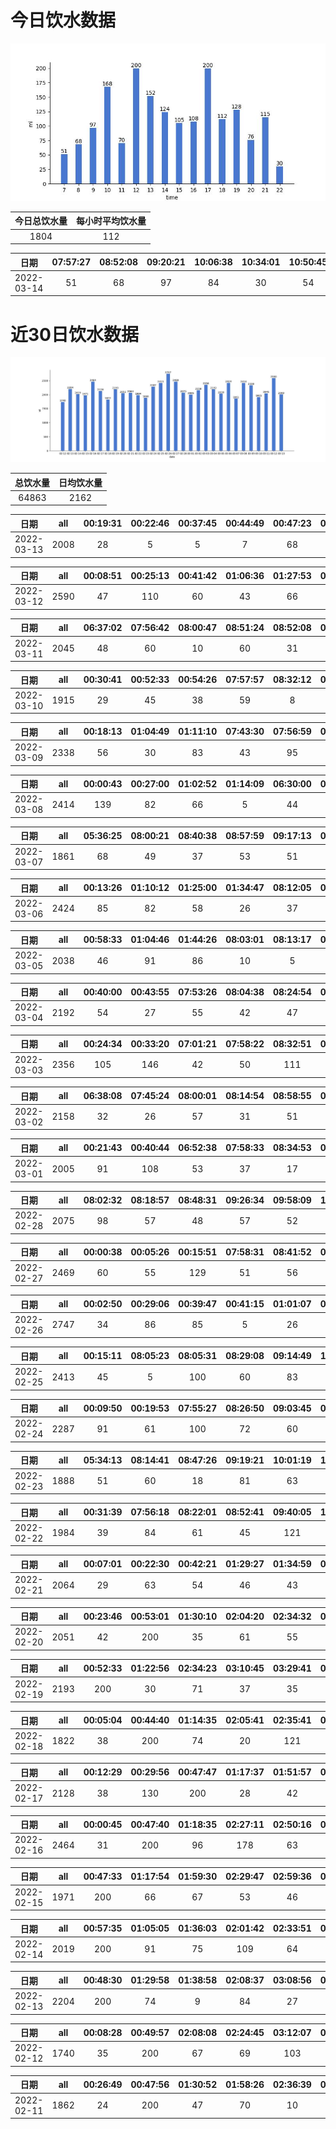 # 今日饮水数据

<div align=center>
<img src="today.jpg" style="zoom: 100%;" />

| 今日总饮水量 | 每小时平均饮水量 |
| :----: | :----: |
| 1804 | 112 |
</div>

| 日期 | 07:57:27 | 08:52:08 | 09:20:21 | 10:06:38 | 10:34:01 | 10:50:45 | 11:10:32 | 11:41:11 | 12:15:08 | 13:08:19 | 13:38:23 | 14:11:30 | 14:43:30 | 15:13:21 | 15:44:13 | 16:14:23 | 16:45:46 | 17:21:25 | 18:18:16 | 18:48:27 | 19:24:45 | 19:56:42 | 20:42:38 | 21:12:31 | 21:53:41 | 22:26:14 |
| :----: | :----: | :----: | :----: | :----: | :----: | :----: | :----: | :----: | :----: | :----: | :----: | :----: | :----: | :----: | :----: | :----: | :----: | :----: | :----: | :----: | :----: | :----: | :----: | :----: | :----: | :----: |
| 2022-03-14 | 51 | 68 | 97 | 84 | 30 | 54 | 12 | 58 | 200 | 97 | 55 | 92 | 32 | 67 | 38 | 33 | 75 | 200 | 91 | 21 | 44 | 84 | 76 | 35 | 80 | 30 |

# 近30日饮水数据

<div align=center>
<img src="30.jpg"style="zoom: 100%;" />

| 总饮水量 | 日均饮水量 |
| :----: | :----: |
| 64863 | 2162 |
</div>

| 日期 | all | 00:19:31 | 00:22:46 | 00:37:45 | 00:44:49 | 00:47:23 | 07:59:54 | 08:49:01 | 09:15:41 | 09:46:11 | 10:01:06 | 10:29:35 | 11:08:10 | 11:29:50 | 12:18:24 | 13:03:50 | 13:58:18 | 14:46:28 | 15:16:52 | 15:49:09 | 16:17:41 | 16:48:06 | 17:26:56 | 18:03:19 | 18:41:49 | 19:14:50 | 19:55:52 | 20:25:55 | 20:44:20 | 21:25:25 | 21:55:34 | 22:09:39 | 22:30:46 | 22:36:44 | 23:06:26 | 23:27:49 | 23:53:43 |
| :----: | :----: | :----: | :----: | :----: | :----: | :----: | :----: | :----: | :----: | :----: | :----: | :----: | :----: | :----: | :----: | :----: | :----: | :----: | :----: | :----: | :----: | :----: | :----: | :----: | :----: | :----: | :----: | :----: | :----: | :----: | :----: | :----: | :----: | :----: | :----: | :----: | :----: |
| 2022-03-13 | 2008 | 28 | 5 | 5 | 7 | 68 | 60 | 38 | 76 | 8 | 80 | 40 | 30 | 98 | 200 | 75 | 30 | 79 | 10 | 30 | 71 | 77 | 200 | 46 | 70 | 46 | 24 | 85 | 36 | 26 | 35 | 38 | 88 | 111 | 61 | 22 | 5 |

| 日期 | all | 00:08:51 | 00:25:13 | 00:41:42 | 01:06:36 | 01:27:53 | 01:53:50 | 02:06:18 | 07:58:27 | 08:01:09 | 08:47:11 | 09:06:58 | 09:26:22 | 09:57:44 | 10:22:42 | 10:51:17 | 11:43:46 | 12:18:39 | 12:48:24 | 13:15:49 | 13:55:50 | 14:11:50 | 14:35:31 | 15:05:39 | 15:46:44 | 16:36:29 | 17:16:09 | 17:49:42 | 18:20:25 | 18:53:16 | 19:25:55 | 20:22:18 | 21:22:37 | 22:03:38 | 22:22:06 | 23:04:11 | 23:25:26 | 23:36:58 | 23:40:22 |
| :----: | :----: | :----: | :----: | :----: | :----: | :----: | :----: | :----: | :----: | :----: | :----: | :----: | :----: | :----: | :----: | :----: | :----: | :----: | :----: | :----: | :----: | :----: | :----: | :----: | :----: | :----: | :----: | :----: | :----: | :----: | :----: | :----: | :----: | :----: | :----: | :----: | :----: | :----: | :----: |
| 2022-03-12 | 2590 | 47 | 110 | 60 | 43 | 66 | 99 | 23 | 58 | 24 | 13 | 33 | 55 | 16 | 71 | 10 | 85 | 200 | 8 | 63 | 30 | 27 | 19 | 75 | 89 | 86 | 200 | 54 | 68 | 27 | 32 | 119 | 450 | 58 | 56 | 53 | 30 | 30 | 3 |

| 日期 | all | 06:37:02 | 07:56:42 | 08:00:47 | 08:51:24 | 08:52:08 | 09:24:14 | 10:01:48 | 10:28:06 | 11:38:43 | 12:18:39 | 12:48:58 | 13:07:23 | 13:28:55 | 14:04:29 | 14:30:50 | 15:00:05 | 15:28:45 | 16:11:34 | 17:25:01 | 17:44:20 | 18:15:25 | 19:10:29 | 19:51:21 | 20:06:10 | 21:04:23 | 21:31:07 | 21:48:02 | 22:18:30 | 23:03:01 | 23:17:12 | 23:47:09 | 23:47:38 |
| :----: | :----: | :----: | :----: | :----: | :----: | :----: | :----: | :----: | :----: | :----: | :----: | :----: | :----: | :----: | :----: | :----: | :----: | :----: | :----: | :----: | :----: | :----: | :----: | :----: | :----: | :----: | :----: | :----: | :----: | :----: | :----: | :----: | :----: |
| 2022-03-11 | 2045 | 48 | 60 | 10 | 60 | 31 | 51 | 57 | 73 | 65 | 200 | 57 | 34 | 62 | 88 | 63 | 46 | 65 | 90 | 200 | 61 | 76 | 37 | 25 | 66 | 64 | 54 | 11 | 99 | 57 | 18 | 54 | 63 |

| 日期 | all | 00:30:41 | 00:52:33 | 00:54:26 | 07:57:57 | 08:32:12 | 09:04:51 | 09:36:13 | 10:13:34 | 10:47:43 | 11:33:26 | 12:28:22 | 13:00:19 | 13:39:05 | 14:13:11 | 14:45:11 | 15:04:06 | 15:35:19 | 16:05:28 | 16:36:34 | 17:36:11 | 18:06:34 | 18:41:00 | 19:14:45 | 19:49:05 | 20:25:37 | 20:55:46 | 21:25:23 | 21:35:24 | 22:05:40 | 22:35:24 | 23:12:11 | 23:18:38 |
| :----: | :----: | :----: | :----: | :----: | :----: | :----: | :----: | :----: | :----: | :----: | :----: | :----: | :----: | :----: | :----: | :----: | :----: | :----: | :----: | :----: | :----: | :----: | :----: | :----: | :----: | :----: | :----: | :----: | :----: | :----: | :----: | :----: | :----: |
| 2022-03-10 | 1915 | 29 | 45 | 38 | 59 | 8 | 35 | 49 | 88 | 76 | 46 | 200 | 43 | 10 | 100 | 84 | 20 | 77 | 65 | 87 | 200 | 24 | 48 | 37 | 74 | 17 | 17 | 104 | 32 | 5 | 102 | 66 | 30 |

| 日期 | all | 00:18:13 | 01:04:49 | 01:11:10 | 07:43:30 | 07:56:59 | 08:17:23 | 09:18:25 | 10:01:23 | 10:15:00 | 10:57:17 | 11:19:54 | 12:19:43 | 13:02:35 | 13:33:39 | 14:12:42 | 14:38:27 | 15:12:36 | 16:03:09 | 16:41:10 | 17:23:15 | 17:54:05 | 18:35:02 | 19:08:13 | 19:59:57 | 21:11:32 | 22:14:39 | 22:22:34 | 22:38:55 | 23:43:07 | 23:57:02 |
| :----: | :----: | :----: | :----: | :----: | :----: | :----: | :----: | :----: | :----: | :----: | :----: | :----: | :----: | :----: | :----: | :----: | :----: | :----: | :----: | :----: | :----: | :----: | :----: | :----: | :----: | :----: | :----: | :----: | :----: | :----: | :----: |
| 2022-03-09 | 2338 | 56 | 30 | 83 | 43 | 95 | 20 | 43 | 98 | 94 | 50 | 5 | 200 | 62 | 77 | 38 | 61 | 78 | 58 | 44 | 200 | 53 | 34 | 55 | 52 | 450 | 62 | 30 | 66 | 48 | 53 |

| 日期 | all | 00:00:43 | 00:27:00 | 01:02:52 | 01:14:09 | 06:30:00 | 07:55:37 | 08:02:02 | 08:26:29 | 09:04:12 | 09:08:04 | 09:33:15 | 10:03:31 | 10:34:02 | 11:11:58 | 11:42:21 | 12:22:05 | 12:54:29 | 13:44:38 | 14:24:15 | 14:54:54 | 15:24:27 | 15:55:25 | 16:25:53 | 16:55:33 | 17:21:23 | 18:05:45 | 18:33:47 | 19:02:06 | 19:36:54 | 20:18:36 | 20:42:00 | 21:23:55 | 22:01:09 | 22:54:34 | 23:04:23 | 23:30:14 | 23:46:16 |
| :----: | :----: | :----: | :----: | :----: | :----: | :----: | :----: | :----: | :----: | :----: | :----: | :----: | :----: | :----: | :----: | :----: | :----: | :----: | :----: | :----: | :----: | :----: | :----: | :----: | :----: | :----: | :----: | :----: | :----: | :----: | :----: | :----: | :----: | :----: | :----: | :----: | :----: | :----: |
| 2022-03-08 | 2414 | 139 | 82 | 66 | 5 | 44 | 100 | 60 | 30 | 30 | 30 | 51 | 61 | 43 | 91 | 76 | 200 | 33 | 51 | 105 | 80 | 48 | 23 | 37 | 77 | 200 | 42 | 114 | 19 | 65 | 74 | 7 | 74 | 46 | 25 | 52 | 98 | 36 |

| 日期 | all | 05:36:25 | 08:00:21 | 08:40:38 | 08:57:59 | 09:17:13 | 09:50:59 | 10:03:41 | 10:55:02 | 12:14:32 | 12:58:44 | 14:00:51 | 14:37:42 | 15:02:16 | 15:13:03 | 15:43:48 | 16:30:43 | 16:46:04 | 17:20:11 | 17:33:06 | 18:20:51 | 18:51:57 | 19:17:04 | 19:44:20 | 20:25:41 | 21:03:39 | 21:33:29 | 21:58:49 | 22:19:10 | 22:32:19 |
| :----: | :----: | :----: | :----: | :----: | :----: | :----: | :----: | :----: | :----: | :----: | :----: | :----: | :----: | :----: | :----: | :----: | :----: | :----: | :----: | :----: | :----: | :----: | :----: | :----: | :----: | :----: | :----: | :----: | :----: | :----: |
| 2022-03-07 | 1861 | 68 | 49 | 37 | 53 | 51 | 102 | 77 | 38 | 200 | 6 | 141 | 79 | 50 | 43 | 56 | 73 | 21 | 200 | 42 | 56 | 49 | 44 | 81 | 17 | 5 | 33 | 59 | 101 | 30 |

| 日期 | all | 00:13:26 | 01:10:12 | 01:25:00 | 01:34:47 | 08:12:05 | 08:42:34 | 09:16:06 | 09:44:01 | 10:16:51 | 10:47:29 | 11:17:30 | 11:47:36 | 12:00:04 | 12:21:21 | 13:00:30 | 13:16:48 | 13:30:29 | 14:00:25 | 14:45:31 | 15:15:24 | 15:45:34 | 16:16:07 | 16:48:39 | 17:19:30 | 17:58:44 | 18:28:34 | 18:58:31 | 19:28:37 | 20:16:29 | 20:57:40 | 21:23:01 | 21:27:42 | 21:42:42 | 22:01:32 | 22:33:47 | 22:57:09 | 23:21:07 |
| :----: | :----: | :----: | :----: | :----: | :----: | :----: | :----: | :----: | :----: | :----: | :----: | :----: | :----: | :----: | :----: | :----: | :----: | :----: | :----: | :----: | :----: | :----: | :----: | :----: | :----: | :----: | :----: | :----: | :----: | :----: | :----: | :----: | :----: | :----: | :----: | :----: | :----: | :----: |
| 2022-03-06 | 2424 | 85 | 82 | 58 | 26 | 37 | 74 | 51 | 49 | 99 | 64 | 5 | 77 | 34 | 38 | 66 | 44 | 5 | 62 | 300 | 10 | 43 | 12 | 111 | 17 | 40 | 26 | 12 | 60 | 450 | 5 | 5 | 41 | 63 | 73 | 81 | 30 | 89 |

| 日期 | all | 00:58:33 | 01:04:46 | 01:44:26 | 08:03:01 | 08:13:17 | 09:18:07 | 09:54:29 | 11:00:36 | 11:27:10 | 12:27:16 | 13:03:31 | 13:51:55 | 14:33:03 | 15:30:33 | 16:01:22 | 16:27:05 | 16:58:23 | 17:23:47 | 18:23:14 | 18:56:10 | 20:43:57 | 21:09:08 | 21:26:41 | 21:43:38 | 22:13:19 | 22:43:24 | 23:13:25 | 23:43:29 | 23:54:34 | 23:54:50 |
| :----: | :----: | :----: | :----: | :----: | :----: | :----: | :----: | :----: | :----: | :----: | :----: | :----: | :----: | :----: | :----: | :----: | :----: | :----: | :----: | :----: | :----: | :----: | :----: | :----: | :----: | :----: | :----: | :----: | :----: | :----: | :----: |
| 2022-03-05 | 2038 | 46 | 91 | 86 | 10 | 5 | 49 | 46 | 103 | 99 | 200 | 18 | 50 | 88 | 75 | 60 | 56 | 47 | 200 | 27 | 65 | 112 | 55 | 5 | 97 | 55 | 99 | 50 | 65 | 29 | 50 |

| 日期 | all | 00:40:00 | 00:43:55 | 07:53:26 | 08:04:38 | 08:24:54 | 09:19:46 | 09:56:36 | 10:16:39 | 11:08:34 | 11:39:06 | 12:17:25 | 12:47:40 | 13:28:36 | 13:56:01 | 14:32:50 | 14:57:33 | 15:28:53 | 15:58:23 | 16:34:46 | 17:24:42 | 18:06:31 | 19:09:35 | 19:29:28 | 20:04:33 | 20:38:23 | 21:38:56 | 22:08:44 | 22:27:02 | 22:51:39 | 23:01:58 | 23:18:06 | 23:54:18 |
| :----: | :----: | :----: | :----: | :----: | :----: | :----: | :----: | :----: | :----: | :----: | :----: | :----: | :----: | :----: | :----: | :----: | :----: | :----: | :----: | :----: | :----: | :----: | :----: | :----: | :----: | :----: | :----: | :----: | :----: | :----: | :----: | :----: | :----: |
| 2022-03-04 | 2192 | 54 | 27 | 55 | 42 | 47 | 116 | 80 | 85 | 30 | 59 | 200 | 120 | 30 | 62 | 27 | 77 | 63 | 63 | 35 | 200 | 5 | 116 | 88 | 24 | 44 | 84 | 43 | 34 | 78 | 72 | 63 | 69 |

| 日期 | all | 00:24:34 | 00:33:20 | 07:01:21 | 07:58:22 | 08:32:51 | 08:47:02 | 09:23:48 | 09:53:20 | 10:52:03 | 11:27:43 | 12:13:34 | 12:45:32 | 13:22:40 | 13:56:10 | 14:46:39 | 15:20:00 | 15:42:42 | 15:58:16 | 16:28:25 | 16:59:17 | 17:19:03 | 17:51:37 | 18:15:27 | 18:45:28 | 19:15:37 | 20:26:00 | 20:56:49 | 21:26:29 | 22:07:05 | 22:50:59 | 23:13:26 | 23:44:21 | 23:50:46 |
| :----: | :----: | :----: | :----: | :----: | :----: | :----: | :----: | :----: | :----: | :----: | :----: | :----: | :----: | :----: | :----: | :----: | :----: | :----: | :----: | :----: | :----: | :----: | :----: | :----: | :----: | :----: | :----: | :----: | :----: | :----: | :----: | :----: | :----: | :----: |
| 2022-03-03 | 2356 | 105 | 146 | 42 | 50 | 111 | 30 | 64 | 61 | 67 | 36 | 200 | 75 | 16 | 66 | 33 | 131 | 59 | 108 | 28 | 42 | 200 | 23 | 34 | 38 | 82 | 52 | 32 | 76 | 60 | 71 | 91 | 71 | 56 |

| 日期 | all | 06:38:08 | 07:45:24 | 08:00:01 | 08:14:54 | 08:58:55 | 09:35:54 | 09:55:36 | 10:54:40 | 11:55:31 | 12:16:15 | 12:59:25 | 13:52:21 | 14:03:19 | 14:36:18 | 15:06:23 | 15:32:05 | 16:17:24 | 17:23:29 | 17:43:57 | 18:18:40 | 18:57:16 | 19:32:03 | 20:34:24 | 20:47:45 | 21:09:55 | 21:31:35 | 21:47:56 | 22:21:51 | 22:25:10 | 22:57:24 | 23:02:27 | 23:18:33 | 23:49:57 |
| :----: | :----: | :----: | :----: | :----: | :----: | :----: | :----: | :----: | :----: | :----: | :----: | :----: | :----: | :----: | :----: | :----: | :----: | :----: | :----: | :----: | :----: | :----: | :----: | :----: | :----: | :----: | :----: | :----: | :----: | :----: | :----: | :----: | :----: | :----: |
| 2022-03-02 | 2158 | 32 | 26 | 57 | 31 | 51 | 29 | 49 | 49 | 48 | 200 | 39 | 9 | 81 | 50 | 70 | 10 | 99 | 200 | 51 | 82 | 14 | 81 | 87 | 45 | 26 | 64 | 65 | 46 | 85 | 126 | 59 | 87 | 110 |

| 日期 | all | 00:21:43 | 00:40:44 | 06:52:38 | 07:58:33 | 08:34:53 | 09:01:39 | 09:22:56 | 09:43:47 | 10:14:53 | 11:18:45 | 11:49:04 | 12:13:44 | 12:44:03 | 13:37:27 | 14:11:01 | 14:54:54 | 15:27:58 | 15:56:17 | 16:33:53 | 17:28:44 | 17:58:28 | 18:22:43 | 18:35:32 | 19:06:12 | 19:36:27 | 20:07:14 | 20:32:18 | 21:02:35 | 21:36:00 | 22:07:08 | 22:22:53 | 22:33:34 | 22:55:38 | 23:25:26 | 23:36:48 | 23:43:01 |
| :----: | :----: | :----: | :----: | :----: | :----: | :----: | :----: | :----: | :----: | :----: | :----: | :----: | :----: | :----: | :----: | :----: | :----: | :----: | :----: | :----: | :----: | :----: | :----: | :----: | :----: | :----: | :----: | :----: | :----: | :----: | :----: | :----: | :----: | :----: | :----: | :----: | :----: |
| 2022-03-01 | 2005 | 91 | 108 | 53 | 37 | 17 | 9 | 106 | 74 | 33 | 80 | 5 | 200 | 69 | 10 | 30 | 48 | 11 | 16 | 28 | 93 | 76 | 37 | 49 | 54 | 24 | 41 | 64 | 67 | 20 | 50 | 62 | 22 | 57 | 63 | 176 | 25 |

| 日期 | all | 08:02:32 | 08:18:57 | 08:48:31 | 09:26:34 | 09:58:09 | 10:34:23 | 11:15:11 | 11:35:14 | 11:35:28 | 12:14:59 | 12:44:36 | 13:40:27 | 14:12:55 | 14:42:28 | 15:23:09 | 17:23:15 | 18:15:57 | 18:52:38 | 19:27:42 | 20:03:38 | 20:44:21 | 21:02:41 | 21:20:16 | 21:38:41 | 21:47:42 | 21:55:42 | 22:05:22 | 22:35:38 | 22:48:04 | 22:52:41 | 23:48:14 |
| :----: | :----: | :----: | :----: | :----: | :----: | :----: | :----: | :----: | :----: | :----: | :----: | :----: | :----: | :----: | :----: | :----: | :----: | :----: | :----: | :----: | :----: | :----: | :----: | :----: | :----: | :----: | :----: | :----: | :----: | :----: | :----: | :----: |
| 2022-02-28 | 2075 | 98 | 57 | 48 | 57 | 52 | 45 | 65 | 59 | 38 | 200 | 66 | 41 | 91 | 44 | 64 | 200 | 8 | 19 | 77 | 72 | 52 | 20 | 15 | 75 | 35 | 94 | 107 | 92 | 33 | 103 | 48 |

| 日期 | all | 00:00:38 | 00:05:26 | 00:15:51 | 07:58:31 | 08:41:52 | 09:23:02 | 09:34:21 | 09:54:28 | 10:08:52 | 10:28:37 | 10:52:19 | 11:44:12 | 12:14:17 | 12:45:24 | 13:00:05 | 13:23:39 | 13:47:21 | 14:19:31 | 14:37:14 | 15:09:56 | 15:25:49 | 15:50:43 | 16:12:32 | 16:45:38 | 17:16:06 | 18:07:26 | 18:38:38 | 19:24:12 | 19:55:57 | 20:55:01 | 21:04:58 | 21:06:27 | 21:34:16 | 21:53:37 | 22:06:13 | 22:13:04 | 22:22:06 | 22:32:17 |
| :----: | :----: | :----: | :----: | :----: | :----: | :----: | :----: | :----: | :----: | :----: | :----: | :----: | :----: | :----: | :----: | :----: | :----: | :----: | :----: | :----: | :----: | :----: | :----: | :----: | :----: | :----: | :----: | :----: | :----: | :----: | :----: | :----: | :----: | :----: | :----: | :----: | :----: | :----: | :----: |
| 2022-02-27 | 2469 | 60 | 55 | 129 | 51 | 56 | 54 | 38 | 101 | 52 | 40 | 42 | 44 | 200 | 98 | 34 | 55 | 34 | 55 | 78 | 77 | 73 | 61 | 65 | 5 | 200 | 23 | 94 | 61 | 91 | 5 | 16 | 57 | 64 | 81 | 40 | 57 | 37 | 86 |

| 日期 | all | 00:02:50 | 00:29:06 | 00:39:47 | 00:41:15 | 01:01:07 | 01:08:24 | 07:53:16 | 08:03:43 | 08:38:23 | 09:13:44 | 09:34:12 | 10:04:36 | 10:37:06 | 10:56:34 | 11:51:18 | 12:21:15 | 12:51:43 | 13:32:50 | 13:33:49 | 13:46:43 | 14:21:22 | 15:07:16 | 15:15:57 | 15:32:22 | 16:23:35 | 16:50:46 | 17:23:24 | 17:53:34 | 18:07:30 | 18:34:19 | 18:59:41 | 19:42:46 | 19:50:58 | 19:53:35 | 19:59:46 | 20:03:55 | 20:39:09 | 21:13:41 | 21:33:01 | 21:51:28 | 22:36:18 | 22:54:44 | 23:03:26 | 23:21:43 | 23:30:53 | 23:39:20 | 23:53:55 |
| :----: | :----: | :----: | :----: | :----: | :----: | :----: | :----: | :----: | :----: | :----: | :----: | :----: | :----: | :----: | :----: | :----: | :----: | :----: | :----: | :----: | :----: | :----: | :----: | :----: | :----: | :----: | :----: | :----: | :----: | :----: | :----: | :----: | :----: | :----: | :----: | :----: | :----: | :----: | :----: | :----: | :----: | :----: | :----: | :----: | :----: | :----: | :----: | :----: |
| 2022-02-26 | 2747 | 34 | 86 | 85 | 5 | 26 | 85 | 64 | 77 | 29 | 96 | 74 | 42 | 99 | 21 | 53 | 200 | 90 | 30 | 30 | 30 | 30 | 30 | 30 | 60 | 30 | 83 | 200 | 9 | 39 | 103 | 32 | 90 | 76 | 21 | 53 | 13 | 72 | 107 | 24 | 55 | 72 | 40 | 50 | 6 | 46 | 81 | 39 |

| 日期 | all | 00:15:11 | 08:05:23 | 08:05:31 | 08:29:08 | 09:14:49 | 10:02:48 | 10:56:02 | 11:21:28 | 11:55:18 | 12:23:22 | 12:53:37 | 13:08:54 | 13:39:31 | 13:52:08 | 14:08:40 | 14:31:33 | 15:02:04 | 15:43:23 | 16:11:07 | 16:54:37 | 17:24:12 | 17:44:53 | 18:22:45 | 18:47:48 | 19:19:03 | 19:56:08 | 20:12:33 | 20:17:54 | 20:50:06 | 20:53:07 | 20:58:16 | 21:01:20 | 21:07:20 | 21:10:07 | 21:15:18 | 21:22:57 | 21:30:46 | 21:47:41 | 22:08:11 | 22:25:42 | 22:36:22 | 23:00:38 | 23:16:46 | 23:52:14 |
| :----: | :----: | :----: | :----: | :----: | :----: | :----: | :----: | :----: | :----: | :----: | :----: | :----: | :----: | :----: | :----: | :----: | :----: | :----: | :----: | :----: | :----: | :----: | :----: | :----: | :----: | :----: | :----: | :----: | :----: | :----: | :----: | :----: | :----: | :----: | :----: | :----: | :----: | :----: | :----: | :----: | :----: | :----: | :----: | :----: | :----: |
| 2022-02-25 | 2413 | 45 | 5 | 100 | 60 | 83 | 54 | 50 | 55 | 77 | 200 | 31 | 35 | 44 | 68 | 48 | 67 | 69 | 62 | 52 | 40 | 200 | 75 | 44 | 22 | 33 | 41 | 87 | 71 | 30 | 30 | 30 | 30 | 30 | 30 | 30 | 60 | 30 | 30 | 30 | 32 | 53 | 51 | 90 | 9 |

| 日期 | all | 00:09:50 | 00:19:53 | 07:55:27 | 08:26:50 | 09:03:45 | 09:24:15 | 09:42:45 | 10:11:50 | 10:45:26 | 11:15:22 | 12:21:37 | 12:51:54 | 13:33:10 | 13:49:56 | 14:33:01 | 15:04:42 | 15:27:51 | 15:57:33 | 16:27:35 | 17:27:11 | 18:09:09 | 18:51:09 | 19:04:14 | 19:16:00 | 19:51:41 | 20:11:57 | 20:44:01 | 21:13:16 | 21:38:23 | 21:46:41 | 21:51:39 | 22:25:50 | 23:41:35 |
| :----: | :----: | :----: | :----: | :----: | :----: | :----: | :----: | :----: | :----: | :----: | :----: | :----: | :----: | :----: | :----: | :----: | :----: | :----: | :----: | :----: | :----: | :----: | :----: | :----: | :----: | :----: | :----: | :----: | :----: | :----: | :----: | :----: | :----: | :----: |
| 2022-02-24 | 2287 | 91 | 61 | 100 | 72 | 60 | 38 | 66 | 42 | 58 | 51 | 200 | 49 | 61 | 47 | 89 | 109 | 52 | 51 | 54 | 200 | 86 | 71 | 40 | 45 | 82 | 18 | 111 | 35 | 17 | 88 | 32 | 59 | 52 |

| 日期 | all | 05:34:13 | 08:14:41 | 08:47:26 | 09:19:21 | 10:01:19 | 10:37:19 | 11:08:26 | 11:42:05 | 12:16:15 | 12:46:41 | 13:44:24 | 14:47:47 | 15:29:00 | 16:00:02 | 16:33:24 | 17:16:54 | 17:46:27 | 18:17:00 | 18:47:42 | 19:24:11 | 19:59:52 | 20:46:25 | 20:59:48 | 21:10:41 | 21:40:35 | 22:11:18 | 23:11:25 | 23:29:23 |
| :----: | :----: | :----: | :----: | :----: | :----: | :----: | :----: | :----: | :----: | :----: | :----: | :----: | :----: | :----: | :----: | :----: | :----: | :----: | :----: | :----: | :----: | :----: | :----: | :----: | :----: | :----: | :----: | :----: | :----: |
| 2022-02-23 | 1888 | 51 | 60 | 18 | 81 | 63 | 61 | 65 | 65 | 200 | 35 | 53 | 64 | 54 | 120 | 9 | 200 | 85 | 21 | 103 | 94 | 12 | 46 | 30 | 51 | 51 | 81 | 38 | 77 |

| 日期 | all | 00:31:39 | 07:56:18 | 08:22:01 | 08:52:41 | 09:40:05 | 10:03:36 | 10:31:17 | 11:43:52 | 12:19:18 | 12:53:40 | 13:26:43 | 13:26:55 | 13:58:23 | 14:40:28 | 15:11:12 | 15:44:04 | 16:29:34 | 16:48:16 | 17:19:25 | 17:39:04 | 18:17:54 | 19:16:39 | 19:24:03 | 19:48:51 | 20:17:27 | 20:48:26 | 21:18:43 | 21:39:21 | 22:09:00 | 22:26:57 | 22:42:51 | 22:45:00 | 23:15:53 |
| :----: | :----: | :----: | :----: | :----: | :----: | :----: | :----: | :----: | :----: | :----: | :----: | :----: | :----: | :----: | :----: | :----: | :----: | :----: | :----: | :----: | :----: | :----: | :----: | :----: | :----: | :----: | :----: | :----: | :----: | :----: | :----: | :----: | :----: | :----: |
| 2022-02-22 | 1984 | 39 | 84 | 61 | 45 | 121 | 41 | 62 | 72 | 200 | 56 | 60 | 17 | 61 | 30 | 20 | 90 | 59 | 82 | 200 | 16 | 13 | 13 | 16 | 46 | 30 | 15 | 118 | 10 | 29 | 82 | 67 | 43 | 86 |

| 日期 | all | 00:07:01 | 00:22:30 | 00:42:21 | 01:29:27 | 01:34:59 | 02:27:17 | 07:55:01 | 08:23:43 | 08:58:08 | 09:41:29 | 09:58:03 | 10:08:04 | 10:36:56 | 11:32:03 | 12:13:49 | 12:46:41 | 13:46:10 | 14:15:10 | 14:45:29 | 15:17:24 | 16:33:09 | 17:18:00 | 17:53:13 | 18:24:30 | 19:02:09 | 19:46:22 | 20:21:36 | 20:45:01 | 21:00:11 | 21:24:35 | 21:35:43 | 22:28:10 |
| :----: | :----: | :----: | :----: | :----: | :----: | :----: | :----: | :----: | :----: | :----: | :----: | :----: | :----: | :----: | :----: | :----: | :----: | :----: | :----: | :----: | :----: | :----: | :----: | :----: | :----: | :----: | :----: | :----: | :----: | :----: | :----: | :----: | :----: |
| 2022-02-21 | 2064 | 29 | 63 | 54 | 46 | 43 | 50 | 84 | 47 | 58 | 87 | 50 | 37 | 61 | 60 | 200 | 96 | 109 | 19 | 51 | 40 | 53 | 200 | 65 | 58 | 21 | 75 | 74 | 70 | 71 | 32 | 48 | 13 |

| 日期 | all | 00:23:46 | 00:53:01 | 01:30:10 | 02:04:20 | 02:34:32 | 03:04:33 | 03:34:29 | 04:38:56 | 04:50:24 | 05:08:33 | 05:16:31 | 06:05:31 | 06:45:36 | 07:08:53 | 07:38:49 | 08:55:41 | 09:17:22 | 17:16:13 | 17:35:11 | 18:06:25 | 18:22:12 | 18:52:34 | 19:22:49 | 19:37:05 | 19:55:00 | 20:12:53 | 20:18:23 | 20:49:19 | 21:19:24 | 21:34:45 | 21:46:55 | 21:58:17 | 22:00:06 | 22:31:27 | 22:43:08 | 22:43:56 | 23:20:53 | 23:50:31 |
| :----: | :----: | :----: | :----: | :----: | :----: | :----: | :----: | :----: | :----: | :----: | :----: | :----: | :----: | :----: | :----: | :----: | :----: | :----: | :----: | :----: | :----: | :----: | :----: | :----: | :----: | :----: | :----: | :----: | :----: | :----: | :----: | :----: | :----: | :----: | :----: | :----: | :----: | :----: | :----: |
| 2022-02-20 | 2051 | 42 | 200 | 35 | 61 | 55 | 51 | 76 | 49 | 41 | 68 | 24 | 81 | 17 | 75 | 60 | 54 | 19 | 96 | 48 | 36 | 24 | 59 | 77 | 49 | 36 | 83 | 15 | 43 | 87 | 88 | 50 | 64 | 9 | 86 | 4 | 5 | 22 | 62 |

| 日期 | all | 00:52:33 | 01:22:56 | 02:34:23 | 03:10:45 | 03:29:41 | 03:59:29 | 04:14:36 | 04:47:12 | 05:22:36 | 06:20:31 | 06:25:00 | 06:29:55 | 07:44:54 | 08:08:16 | 08:15:12 | 08:54:13 | 12:58:07 | 16:43:27 | 17:10:55 | 17:17:11 | 17:22:05 | 17:28:02 | 17:37:45 | 17:55:02 | 18:13:49 | 19:04:28 | 19:09:35 | 19:41:10 | 20:07:14 | 21:05:20 | 21:32:39 | 22:02:34 | 22:32:29 | 23:14:44 | 23:41:18 | 23:53:25 |
| :----: | :----: | :----: | :----: | :----: | :----: | :----: | :----: | :----: | :----: | :----: | :----: | :----: | :----: | :----: | :----: | :----: | :----: | :----: | :----: | :----: | :----: | :----: | :----: | :----: | :----: | :----: | :----: | :----: | :----: | :----: | :----: | :----: | :----: | :----: | :----: | :----: | :----: |
| 2022-02-19 | 2193 | 200 | 30 | 71 | 37 | 35 | 22 | 25 | 111 | 68 | 147 | 112 | 28 | 49 | 41 | 43 | 56 | 53 | 85 | 62 | 8 | 34 | 47 | 70 | 47 | 39 | 124 | 17 | 54 | 55 | 53 | 44 | 72 | 92 | 73 | 79 | 10 |

| 日期 | all | 00:05:04 | 00:44:40 | 01:14:35 | 02:05:41 | 02:35:41 | 03:10:37 | 03:40:40 | 04:12:22 | 04:42:56 | 05:49:25 | 06:18:19 | 07:26:22 | 08:15:26 | 18:00:26 | 18:26:29 | 18:42:09 | 18:49:07 | 19:04:57 | 19:26:09 | 19:39:33 | 20:16:59 | 20:32:51 | 21:07:25 | 22:09:19 | 22:39:21 | 23:09:34 | 23:50:13 |
| :----: | :----: | :----: | :----: | :----: | :----: | :----: | :----: | :----: | :----: | :----: | :----: | :----: | :----: | :----: | :----: | :----: | :----: | :----: | :----: | :----: | :----: | :----: | :----: | :----: | :----: | :----: | :----: | :----: |
| 2022-02-18 | 1822 | 38 | 200 | 74 | 20 | 121 | 89 | 37 | 22 | 64 | 200 | 61 | 85 | 33 | 23 | 68 | 66 | 22 | 35 | 82 | 37 | 55 | 52 | 60 | 26 | 84 | 106 | 62 |

| 日期 | all | 00:12:29 | 00:29:56 | 00:47:47 | 01:17:37 | 01:51:57 | 02:23:38 | 03:21:39 | 03:43:19 | 04:44:17 | 05:14:39 | 05:53:29 | 06:27:47 | 06:58:24 | 07:28:45 | 07:51:55 | 08:13:46 | 08:58:45 | 16:55:12 | 18:02:08 | 18:18:44 | 18:40:26 | 18:45:56 | 19:15:27 | 19:32:47 | 20:02:51 | 20:23:44 | 20:39:51 | 22:07:57 | 22:22:35 | 22:52:37 |
| :----: | :----: | :----: | :----: | :----: | :----: | :----: | :----: | :----: | :----: | :----: | :----: | :----: | :----: | :----: | :----: | :----: | :----: | :----: | :----: | :----: | :----: | :----: | :----: | :----: | :----: | :----: | :----: | :----: | :----: | :----: | :----: |
| 2022-02-17 | 2128 | 38 | 130 | 200 | 28 | 42 | 77 | 98 | 37 | 53 | 74 | 200 | 38 | 34 | 39 | 99 | 19 | 55 | 33 | 88 | 65 | 300 | 36 | 30 | 11 | 83 | 8 | 53 | 105 | 5 | 50 |

| 日期 | all | 00:00:45 | 00:47:40 | 01:18:35 | 02:27:11 | 02:50:16 | 03:26:55 | 03:56:25 | 04:28:50 | 05:02:48 | 06:03:08 | 06:32:12 | 07:24:39 | 08:13:42 | 08:26:33 | 16:48:59 | 17:18:32 | 17:53:08 | 18:23:28 | 19:09:28 | 19:21:10 | 19:45:13 | 20:20:32 | 20:41:48 | 22:53:47 |
| :----: | :----: | :----: | :----: | :----: | :----: | :----: | :----: | :----: | :----: | :----: | :----: | :----: | :----: | :----: | :----: | :----: | :----: | :----: | :----: | :----: | :----: | :----: | :----: | :----: | :----: |
| 2022-02-16 | 2464 | 31 | 200 | 96 | 178 | 63 | 99 | 83 | 113 | 45 | 200 | 79 | 178 | 57 | 40 | 99 | 79 | 300 | 85 | 57 | 84 | 77 | 31 | 74 | 116 |

| 日期 | all | 00:47:33 | 01:17:54 | 01:59:30 | 02:29:47 | 02:59:36 | 03:29:54 | 04:01:37 | 04:30:48 | 05:00:41 | 05:30:45 | 06:55:04 | 07:28:33 | 07:50:48 | 09:00:54 | 16:48:28 | 17:11:21 | 17:41:22 | 18:02:34 | 18:14:23 | 18:32:30 | 18:42:26 | 19:14:31 | 19:32:27 | 20:21:36 | 21:45:53 | 22:43:51 | 22:45:37 |
| :----: | :----: | :----: | :----: | :----: | :----: | :----: | :----: | :----: | :----: | :----: | :----: | :----: | :----: | :----: | :----: | :----: | :----: | :----: | :----: | :----: | :----: | :----: | :----: | :----: | :----: | :----: | :----: | :----: |
| 2022-02-15 | 1971 | 200 | 66 | 67 | 53 | 46 | 96 | 91 | 49 | 44 | 60 | 72 | 65 | 103 | 37 | 107 | 19 | 36 | 109 | 44 | 78 | 54 | 86 | 82 | 66 | 56 | 62 | 123 |

| 日期 | all | 00:57:35 | 01:05:05 | 01:36:03 | 02:01:42 | 02:33:51 | 03:04:27 | 03:35:13 | 04:04:39 | 04:34:39 | 05:05:15 | 06:06:13 | 06:36:45 | 07:09:55 | 07:39:32 | 08:14:49 | 16:30:55 | 17:00:55 | 17:57:02 | 18:13:56 | 18:35:21 | 18:49:10 | 18:53:43 | 19:17:08 | 19:19:03 | 20:08:30 | 20:21:07 | 20:50:55 | 22:29:46 | 22:57:38 | 23:28:00 |
| :----: | :----: | :----: | :----: | :----: | :----: | :----: | :----: | :----: | :----: | :----: | :----: | :----: | :----: | :----: | :----: | :----: | :----: | :----: | :----: | :----: | :----: | :----: | :----: | :----: | :----: | :----: | :----: | :----: | :----: | :----: | :----: |
| 2022-02-14 | 2019 | 200 | 91 | 75 | 109 | 64 | 38 | 119 | 39 | 72 | 72 | 49 | 16 | 58 | 90 | 32 | 91 | 47 | 63 | 100 | 20 | 8 | 12 | 21 | 24 | 43 | 41 | 120 | 106 | 128 | 71 |

| 日期 | all | 00:48:30 | 01:29:58 | 01:38:58 | 02:08:37 | 03:08:56 | 03:38:44 | 04:21:28 | 04:39:25 | 04:46:24 | 05:13:36 | 05:51:29 | 06:24:23 | 06:55:27 | 07:53:04 | 08:14:34 | 14:52:34 | 17:20:28 | 17:50:12 | 17:57:03 | 18:27:32 | 18:52:50 | 19:19:12 | 20:21:05 | 20:44:43 | 21:52:06 | 21:56:12 | 22:30:46 | 23:02:41 | 23:28:36 | 23:57:37 |
| :----: | :----: | :----: | :----: | :----: | :----: | :----: | :----: | :----: | :----: | :----: | :----: | :----: | :----: | :----: | :----: | :----: | :----: | :----: | :----: | :----: | :----: | :----: | :----: | :----: | :----: | :----: | :----: | :----: | :----: | :----: | :----: |
| 2022-02-13 | 2204 | 200 | 74 | 9 | 84 | 27 | 48 | 71 | 79 | 167 | 22 | 300 | 15 | 24 | 66 | 50 | 40 | 114 | 54 | 102 | 51 | 79 | 63 | 15 | 15 | 14 | 59 | 121 | 72 | 72 | 97 |

| 日期 | all | 00:08:28 | 00:49:57 | 02:08:08 | 02:24:45 | 03:12:07 | 03:44:07 | 04:30:21 | 05:06:07 | 06:43:41 | 07:07:59 | 08:08:21 | 08:26:19 | 17:20:05 | 17:50:59 | 18:12:43 | 18:14:55 | 18:38:55 | 18:58:21 | 19:03:18 | 19:33:55 | 20:13:46 | 21:07:59 | 21:59:48 | 22:55:05 | 23:22:20 | 23:52:35 |
| :----: | :----: | :----: | :----: | :----: | :----: | :----: | :----: | :----: | :----: | :----: | :----: | :----: | :----: | :----: | :----: | :----: | :----: | :----: | :----: | :----: | :----: | :----: | :----: | :----: | :----: | :----: | :----: |
| 2022-02-12 | 1740 | 35 | 200 | 67 | 69 | 103 | 29 | 58 | 58 | 84 | 94 | 27 | 48 | 65 | 44 | 130 | 26 | 48 | 26 | 81 | 38 | 55 | 56 | 115 | 93 | 53 | 38 |

| 日期 | all | 00:26:49 | 00:47:56 | 01:30:52 | 01:58:26 | 02:36:39 | 03:06:57 | 03:10:56 | 03:39:18 | 04:25:31 | 04:55:52 | 05:25:47 | 06:24:08 | 06:54:31 | 07:22:10 | 07:52:41 | 08:25:19 | 08:57:50 | 14:56:49 | 15:16:18 | 15:28:38 | 15:43:05 | 16:24:02 | 17:06:34 | 17:36:44 | 18:27:40 | 18:52:53 | 19:27:23 | 19:36:45 | 20:02:29 | 20:19:59 | 20:49:45 | 21:32:01 | 22:33:12 | 23:19:06 |
| :----: | :----: | :----: | :----: | :----: | :----: | :----: | :----: | :----: | :----: | :----: | :----: | :----: | :----: | :----: | :----: | :----: | :----: | :----: | :----: | :----: | :----: | :----: | :----: | :----: | :----: | :----: | :----: | :----: | :----: | :----: | :----: | :----: | :----: | :----: | :----: |
| 2022-02-11 | 1862 | 24 | 200 | 47 | 70 | 10 | 53 | 65 | 73 | 47 | 71 | 6 | 29 | 70 | 40 | 92 | 2 | 13 | 26 | 45 | 86 | 81 | 34 | 2 | 5 | 200 | 7 | 38 | 35 | 96 | 8 | 51 | 55 | 75 | 106 |

